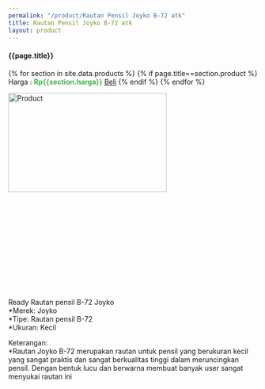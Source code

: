 ```yaml
---
permalink: "/product/Rautan Pensil Joyko B-72 atk"
title: Rautan Pensil Joyko B-72 atk
layout: product
---
```


#### {{page.title}}

{% for section in site.data.products %}
	{% if page.title==section.product %}
Harga : <span style="color:#42b549">**Rp{{section.harga}}**</span>  <a class="btn btn-success" href="http://api.whatsapp.com/send?phone={{site.whatsapp}}&text=kak saya mau beli {{page.title}} {{section.harga}} 1 buah bayarnya di kampus ia kak %3A)" style="width:100px;">Beli</a>
	{% endif %}
{% endfor %}

<image src="{{site.baseurl}}/img/Rautan Pensil Joyko B-72 atk.jpg" alt="Product" width="80%" height="50%" style="max-width:400px;max-height:400px"/>

Ready Rautan pensil B-72 Joyko  
*Merek: Joyko  
*Tipe: Rautan pensil B-72  
*Ukuran: Kecil  
  
Keterangan:  
*Rautan Joyko B-72 merupakan rautan untuk pensil yang berukuran kecil yang sangat praktis dan sangat berkualitas tinggi dalam meruncingkan pensil. Dengan bentuk lucu dan berwarna membuat banyak user sangat menyukai rautan ini